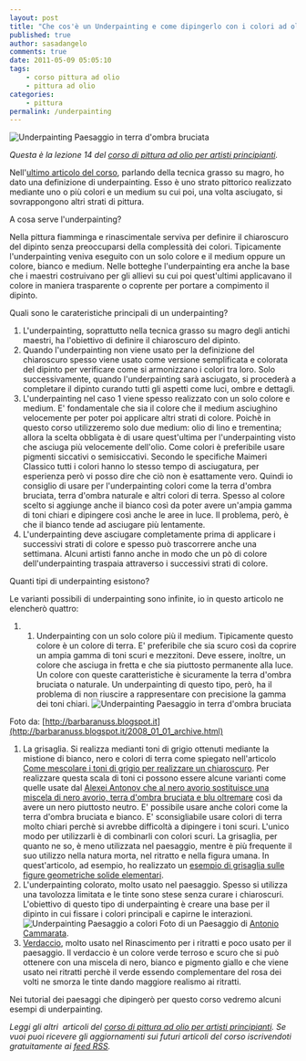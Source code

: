 ```yaml
---
layout: post
title: "Che cos'è un Underpainting e come dipingerlo con i colori ad olio"
published: true
author: sasadangelo
comments: true
date: 2011-05-09 05:05:10
tags:
    - corso pittura ad olio
    - pittura ad olio
categories:
    - pittura
permalink: /underpainting
---
```


![Underpainting Paesaggio in terra d'ombra bruciata](https://www.disegnoepittura.it/wp-content/uploads/underpainting-terra-ombra-bruciata.JPG "Underpainting Paesaggio in terra d'ombra bruciata")

_Questa è la lezione 14 del [corso di pittura ad olio per artisti principianti](https://www.disegnoepittura.it/corso-pittura-olio-artisti-principianti-2/)._

Nell'[ultimo articolo del corso](https://www.disegnoepittura.it/tecnica-bagnato-bagnato-grasso-magro/), parlando della tecnica grasso su magro, ho dato una definizione di underpainting. Esso è uno strato pittorico realizzato mediante uno o più colori e un medium su cui poi, una volta asciugato, si sovrappongono altri strati di pittura.

A cosa serve l'underpainting?

Nella pittura fiamminga e rinascimentale serviva per definire il chiaroscuro del dipinto senza preoccuparsi della complessità dei colori. Tipicamente l'underpainting veniva eseguito con un solo colore e il medium oppure un colore, bianco e medium. Nelle botteghe l'underpainting era anche la base che i maestri costruivano per gli allievi su cui poi quest'ultimi applicavano il colore in maniera trasparente o coprente per portare a compimento il dipinto.

Quali sono le carateristiche principali di un underpainting?

1. L'underpainting, soprattutto nella tecnica grasso su magro degli antichi maestri, ha l'obiettivo di definire il chiaroscuro del dipinto.
2. Quando l'underpainting non viene usato per la definizione del chiaroscuro spesso viene usato come versione semplificata e colorata del dipinto per verificare come si armonizzano i colori tra loro. Solo successivamente, quando l'underpainting sarà asciugato, si procederà a completare il dipinto curando tutti gli aspetti come luci, ombre e dettagli.
3. L'underpainting nel caso 1 viene spesso realizzato con un solo colore e medium. E' fondamentale che sia il colore che il medium asciughino velocemente per poter poi applicare altri strati di colore. Poichè in questo corso utilizzeremo solo due medium: olio di lino e trementina; allora la scelta obbligata è di usare quest'ultima per l'underpainting visto che asciuga più velocemente dell'olio. Come colori è preferibile usare pigmenti siccativi o semisiccativi. Secondo le specifiche Maimeri Classico tutti i colori hanno lo stesso tempo di asciugatura, per esperienza però vi posso dire che ciò non è esattamente vero. Quindi io consiglio di usare per l'underpainting colori come la terra d'ombra bruciata, terra d'ombra naturale e altri colori di terra. Spesso al colore scelto si aggiunge anche il bianco così da poter avere un'ampia gamma di toni chiari e dipingere così anche le aree in luce. Il problema, però, è che il bianco tende ad asciugare più lentamente.
4. L'underpainting deve asciugare completamente prima di applicare i successivi strati di colore e spesso può trascorrere anche una settimana. Alcuni artisti fanno anche in modo che un pò di colore dell'underpainting traspaia attraverso i successivi strati di colore.

Quanti tipi di underpainting esistono?

Le varianti possibili di underpainting sono infinite, io in questo articolo ne elencherò quattro:

1. 1. Underpainting con un solo colore più il medium. Tipicamente questo colore è un colore di terra. E' preferibile che sia scuro così da coprire un ampia gamma di toni scuri e mezzitoni. Deve essere, inoltre, un colore che asciuga in fretta e che sia piuttosto permanente alla luce. Un colore con queste caratteristiche è sicuramente la terra d'ombra bruciata o naturale. Un underpainting di questo tipo, però, ha il problema di non riuscire a rappresentare con precisione la gamma dei toni chiari. ![Underpainting Paesaggio in terra d'ombra bruciata](https://www.disegnoepittura.it/wp-content/uploads/underpainting-terra-ombra-bruciata.JPG "Underpainting Paesaggio in terra d'ombra bruciata")

Foto da: [http://barbaranuss.blogspot.it](http://barbaranuss.blogspot.it/2008_01_01_archive.html)

1. La grisaglia. Si realizza medianti toni di grigio ottenuti mediante la mistione di bianco, nero e colori di terra come spiegato nell'articolo [Come mescolare i toni di grigio per realizzare un chiaroscuro](https://www.disegnoepittura.it/come-mescolare-colori-realizzare-chiaroscuro/). Per realizzare questa scala di toni ci possono essere alcune varianti come quelle usate dal [Alexei Antonov che al nero avorio sostituisce una miscela di nero avorio, terra d'ombra bruciata e blu oltremare](https://www.disegnoepittura.it/dipingere-rubens-vermeer-rembrandt-4/) così da avere un nero piuttosto neutro. E' possibile usare anche colori come la terra d'ombra bruciata e bianco. E' sconsigliabile usare colori di terra molto chiari perchè si avrebbe difficoltà a dipingere i toni scuri. L'unico modo per utilizzarli è di combinarli con colori scuri. La grisaglia, per quanto ne so, è meno utilizzata nel paesaggio, mentre è più frequente il suo utilizzo nella natura morta, nel ritratto e nella figura umana. In quest'articolo, ad esempio, ho realizzato un [esempio di grisaglia sulle figure geometriche solide elementari](https://www.disegnoepittura.it/corso-pittura-olio-artisti-principianti-chiaroscuro-forme-geometriche-base/).
2. L'underpainting colorato, molto usato nel paesaggio. Spesso si utilizza una tavolozza limitata e le tinte sono stese senza curare i chiaroscuri. L'obiettivo di questo tipo di underpainting è creare una base per il dipinto in cui fissare i colori principali e capirne le interazioni. ![Underpainting Paesaggio a colori](https://www.disegnoepittura.it/wp-content/uploads/underpainting-colori.jpg "Underpainting Paesaggio a colori") Foto di un Paesaggio di [Antonio Cammarata](https://www.dipinticammarata.it/).
3. [Verdaccio](https://en.wikipedia.org/wiki/Verdaccio), molto usato nel Rinascimento per i ritratti e poco usato per il paesaggio. Il verdaccio è un colore verde terroso e scuro che si può ottenere con una miscela di nero, bianco e pigmento giallo e che viene usato nei ritratti perchè il verde essendo complementare del rosa dei volti ne smorza le tinte dando maggiore realismo ai ritratti.

Nei tutorial dei paesaggi che dipingerò per questo corso vedremo alcuni esempi di underpainting.

_Leggi gli altri  articoli del [corso di pittura ad olio per artisti principianti](https://www.disegnoepittura.it/corso-pittura-olio-artisti-principianti-2/). Se vuoi puoi ricevere gli aggiornamenti sui futuri articoli del corso iscrivendoti gratuitamente ai [feed RSS](http://feeds2.feedburner.com/DisegnoPittura)._
